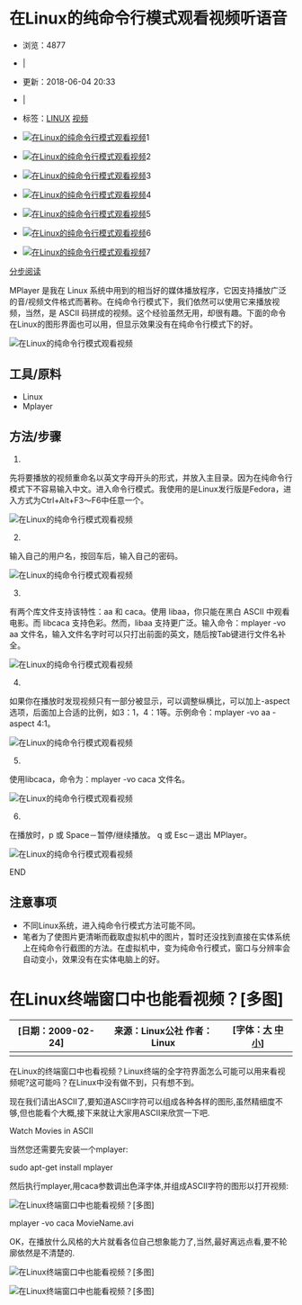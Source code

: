 # 在Linux的纯命令行模式观看视频听语音

- 浏览：4877
- |
- 更新：2018-06-04 20:33
- |
- 标签：[LINUX](https://jingyan.baidu.com/tag?tagName=LINUX) [视频](https://jingyan.baidu.com/tag?tagName=视频) 

- [![在Linux的纯命令行模式观看视频](https://exp-picture.cdn.bcebos.com/9b2098254193cee8a75d81a85a0ff2260c9aa8ec.jpg?x-bce-process=image%2Fresize%2Cm_fill%2Cw_92%2Ch_69%2Climit_1%2Fformat%2Cf_jpg%2Fquality%2Cq_80)](http://jingyan.baidu.com/album/2fb0ba4081900c00f2ec5f8d.html?picindex=1)1
- [![在Linux的纯命令行模式观看视频](https://exp-picture.cdn.bcebos.com/05e24be983aee8d78072365c6b781431deb666ec.jpg?x-bce-process=image%2Fresize%2Cm_fill%2Cw_92%2Ch_69%2Climit_1%2Fformat%2Cf_jpg%2Fquality%2Cq_80)](http://jingyan.baidu.com/album/2fb0ba4081900c00f2ec5f8d.html?picindex=2)2
- [![在Linux的纯命令行模式观看视频](https://exp-picture.cdn.bcebos.com/332d496699cf0253cd3bf6366b36e29146e85fec.jpg?x-bce-process=image%2Fresize%2Cm_fill%2Cw_92%2Ch_69%2Climit_1%2Fformat%2Cf_jpg%2Fquality%2Cq_80)](http://jingyan.baidu.com/album/2fb0ba4081900c00f2ec5f8d.html?picindex=3)3
- [![在Linux的纯命令行模式观看视频](https://exp-picture.cdn.bcebos.com/e3d059e833e03972d45b6e59b5863048604356ec.jpg?x-bce-process=image%2Fresize%2Cm_fill%2Cw_92%2Ch_69%2Climit_1%2Fformat%2Cf_jpg%2Fquality%2Cq_80)](http://jingyan.baidu.com/album/2fb0ba4081900c00f2ec5f8d.html?picindex=4)4
- [![在Linux的纯命令行模式观看视频](https://exp-picture.cdn.bcebos.com/31097f43d7d44831f4b32314d40f822b75ee51ec.jpg?x-bce-process=image%2Fresize%2Cm_fill%2Cw_92%2Ch_69%2Climit_1%2Fformat%2Cf_jpg%2Fquality%2Cq_80)](http://jingyan.baidu.com/album/2fb0ba4081900c00f2ec5f8d.html?picindex=5)5
- [![在Linux的纯命令行模式观看视频](https://exp-picture.cdn.bcebos.com/836a6aee1c324b18a674594253a72633498448ec.jpg?x-bce-process=image%2Fresize%2Cm_fill%2Cw_92%2Ch_69%2Climit_1%2Fformat%2Cf_jpg%2Fquality%2Cq_80)](http://jingyan.baidu.com/album/2fb0ba4081900c00f2ec5f8d.html?picindex=6)6
- [![在Linux的纯命令行模式观看视频](https://exp-picture.cdn.bcebos.com/cca2552c56ee7b7f8657a9c66ef4fcf5ef0d41ec.jpg?x-bce-process=image%2Fresize%2Cm_fill%2Cw_92%2Ch_69%2Climit_1%2Fformat%2Cf_jpg%2Fquality%2Cq_80)](http://jingyan.baidu.com/album/2fb0ba4081900c00f2ec5f8d.html?picindex=7)7

[分步阅读](http://jingyan.baidu.com/album/2fb0ba4081900c00f2ec5f8d.html)

MPlayer 是我在 Linux 系统中用到的相当好的媒体播放程序，它因支持播放广泛的音/视频文件格式而著称。在纯命令行模式下，我们依然可以使用它来播放视频，当然，是 ASCII 码拼成的视频。这个经验虽然无用，却很有趣。下面的命令在Linux的图形界面也可以用，但显示效果没有在纯命令行模式下的好。

![在Linux的纯命令行模式观看视频](https://exp-picture.cdn.bcebos.com/9b2098254193cee8a75d81a85a0ff2260c9aa8ec.jpg?x-bce-process=image%2Fresize%2Cm_lfit%2Cw_500%2Climit_1%2Fformat%2Cf_jpg%2Fquality%2Cq_80)

## 工具/原料

- Linux
- Mplayer

## 方法/步骤

1. 

   先将要播放的视频重命名以英文字母开头的形式，并放入主目录。因为在纯命令行模式下不容易输入中文。进入命令行模式。我使用的是Linux发行版是Fedora，进入方式为Ctrl+Alt+F3～F6中任意一个。

   ![在Linux的纯命令行模式观看视频](https://exp-picture.cdn.bcebos.com/05e24be983aee8d78072365c6b781431deb666ec.jpg?x-bce-process=image%2Fresize%2Cm_lfit%2Cw_500%2Climit_1%2Fformat%2Cf_jpg%2Fquality%2Cq_80)

2. 

   输入自己的用户名，按回车后，输入自己的密码。

   ![在Linux的纯命令行模式观看视频](https://exp-picture.cdn.bcebos.com/332d496699cf0253cd3bf6366b36e29146e85fec.jpg?x-bce-process=image%2Fresize%2Cm_lfit%2Cw_500%2Climit_1%2Fformat%2Cf_jpg%2Fquality%2Cq_80)

3. 

   有两个库文件支持该特性：aa 和 caca。使用 libaa，你只能在黑白 ASCII 中观看电影。而 libcaca 支持色彩。然而，libaa 支持更广泛。输入命令：mplayer -vo aa 文件名，输入文件名字时可以只打出前面的英文，随后按Tab键进行文件名补全。

   ![在Linux的纯命令行模式观看视频](https://exp-picture.cdn.bcebos.com/e3d059e833e03972d45b6e59b5863048604356ec.jpg?x-bce-process=image%2Fresize%2Cm_lfit%2Cw_500%2Climit_1%2Fformat%2Cf_jpg%2Fquality%2Cq_80)

4. 

   如果你在播放时发现视频只有一部分被显示，可以调整纵横比，可以加上-aspect选项，后面加上合适的比例，如3：1，4：1等。示例命令：mplayer -vo aa -aspect 4:1。

   ![在Linux的纯命令行模式观看视频](https://exp-picture.cdn.bcebos.com/31097f43d7d44831f4b32314d40f822b75ee51ec.jpg?x-bce-process=image%2Fresize%2Cm_lfit%2Cw_500%2Climit_1%2Fformat%2Cf_jpg%2Fquality%2Cq_80)

5. 

   使用libcaca，命令为：mplayer -vo caca 文件名。

   ![在Linux的纯命令行模式观看视频](https://exp-picture.cdn.bcebos.com/836a6aee1c324b18a674594253a72633498448ec.jpg?x-bce-process=image%2Fresize%2Cm_lfit%2Cw_500%2Climit_1%2Fformat%2Cf_jpg%2Fquality%2Cq_80)

6. 

   在播放时，p 或 Space－暂停/继续播放。 q 或 Esc－退出 MPlayer。

   ![在Linux的纯命令行模式观看视频](https://exp-picture.cdn.bcebos.com/cca2552c56ee7b7f8657a9c66ef4fcf5ef0d41ec.jpg?x-bce-process=image%2Fresize%2Cm_lfit%2Cw_500%2Climit_1%2Fformat%2Cf_jpg%2Fquality%2Cq_80)

   END

## 注意事项

- 不同Linux系统，进入纯命令行模式方法可能不同。
- 笔者为了使图片更清晰而截取虚拟机中的图片，暂时还没找到直接在实体系统上在纯命令行截图的方法。在虚拟机中，变为纯命令行模式，窗口与分辨率会自动变小，效果没有在实体电脑上的好。

# 在Linux终端窗口中也能看视频？[多图]

| [日期：2009-02-24] | 来源：Linux公社 作者：Linux | [字体：[大](javascript:ContentSize(16)) [中](javascript:ContentSize(0)) [小](javascript:ContentSize(12))] |
| ------------------ | --------------------------- | ------------------------------------------------------------ |
|                    |                             |                                                              |

在Linux的终端窗口中也看视频？Linux终端的全字符界面怎么可能可以用来看视频呢?这可能吗？在Linux中没有做不到，只有想不到。

现在我们请出ASCII了,要知道ASCII字符可以组成各种各样的图形,虽然精细度不够,但也能看个大概,接下来就让大家用ASCII来欣赏一下吧.

Watch Movies in ASCII

当然您还需要先安装一个mplayer:

sudo apt-get install mplayer

然后执行mplayer,用caca参数调出色泽字体,并组成ASCII字符的图形以打开视频:

![在Linux终端窗口中也能看视频？[多图]](https://www.linuxidc.com/upload/2009_02/09022412399484.jpg)

mplayer -vo caca MovieName.avi

OK，在播放什么风格的大片就看各位自己想象能力了,当然,最好离远点看,要不轮廓依然是不清楚的.

![在Linux终端窗口中也能看视频？[多图]](https://www.linuxidc.com/upload/2009_02/09022412393497.jpg)

![在Linux终端窗口中也能看视频？[多图]](https://www.linuxidc.com/upload/2009_02/09022412393998.jpg)